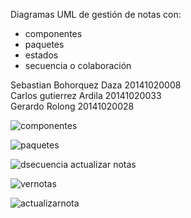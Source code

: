Diagramas UML de gestión de notas con:
- componentes
- paquetes
- estados
- secuencia o colaboración


Sebastian Bohorquez Daza 20141020008  
Carlos gutierrez Ardila 20141020033  
Gerardo Rolong 20141020028  

![componentes](https://user-images.githubusercontent.com/22508392/41669676-f3f5e1cc-7477-11e8-88d1-d5497583c1f8.PNG)


![paquetes](https://user-images.githubusercontent.com/22508392/41669670-f33ec26c-7477-11e8-8054-7cc71f9bc94e.PNG)

![dsecuencia actualizar notas](https://user-images.githubusercontent.com/22508392/41669674-f3969474-7477-11e8-8bf1-451c1a47dbfd.JPG)


![vernotas](https://user-images.githubusercontent.com/22508392/41669673-f3802f5e-7477-11e8-919e-4eb099fdb3cb.PNG)


![actualizarnota](https://user-images.githubusercontent.com/22508392/41669675-f3ab7bb4-7477-11e8-9a4d-78d33a99a3cd.PNG)

